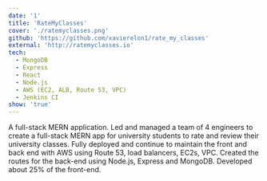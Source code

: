 ```yaml
---
date: '1'
title: 'RateMyClasses'
cover: './ratemyclasses.png'
github: 'https://github.com/xavierelon1/rate_my_classes'
external: 'http://ratemyclasses.io'
tech:
  - MongoDB
  - Express
  - React
  - Node.js
  - AWS (EC2, ALB, Route 53, VPC)
  - Jenkins CI
show: 'true'
---
```


A full-stack MERN application. Led and managed a team of 4 engineers to create a full-stack MERN app for university students to rate and review their university classes.
Fully deployed and continue to maintain the front and back end with AWS using Route 53, load balancers, EC2s, VPC. Created the routes for the back-end using Node.js, Express and MongoDB. Developed about 25% of the front-end.
